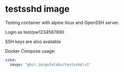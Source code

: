 # testsshd image

Testing container with alpine linux and OpenSSH server.

Login as test/pw1234567890

SSH keys are also available

Docker Compose usage:
``` yaml
sshd:
  image: "ghcr.io/gufolabs/testsshd:v1"
```